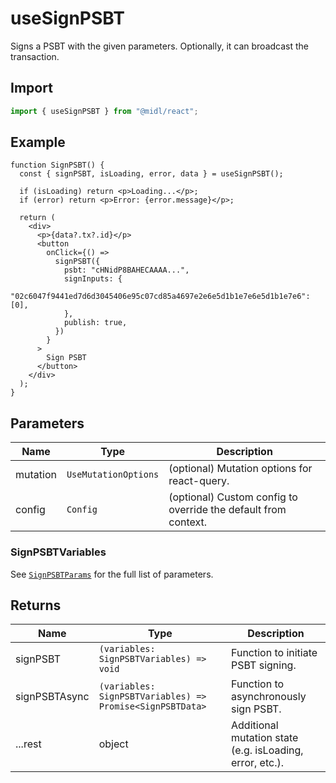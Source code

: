 # useSignPSBT

Signs a PSBT with the given parameters. Optionally, it can broadcast the transaction.

## Import

```ts
import { useSignPSBT } from "@midl/react";
```

## Example

```tsx
function SignPSBT() {
  const { signPSBT, isLoading, error, data } = useSignPSBT();

  if (isLoading) return <p>Loading...</p>;
  if (error) return <p>Error: {error.message}</p>;

  return (
    <div>
      <p>{data?.tx?.id}</p>
      <button
        onClick={() =>
          signPSBT({
            psbt: "cHNidP8BAHECAAAA...",
            signInputs: {
              "02c6047f9441ed7d6d3045406e95c07cd85a4697e2e6e5d1b1e7e6e5d1b1e7e6": [0],
            },
            publish: true,
          })
        }
      >
        Sign PSBT
      </button>
    </div>
  );
}
```

## Parameters

| Name     | Type                 | Description                                                    |
| -------- | -------------------- | -------------------------------------------------------------- |
| mutation | `UseMutationOptions` | (optional) Mutation options for react-query.                   |
| config   | `Config`             | (optional) Custom config to override the default from context. |

### SignPSBTVariables

See [`SignPSBTParams`](../actions/signPSBT.md#signpsbtparams) for the full list of parameters.

## Returns

| Name          | Type                                                      | Description                                              |
| ------------- | --------------------------------------------------------- | -------------------------------------------------------- |
| signPSBT      | `(variables: SignPSBTVariables) => void`                  | Function to initiate PSBT signing.                       |
| signPSBTAsync | `(variables: SignPSBTVariables) => Promise<SignPSBTData>` | Function to asynchronously sign PSBT.                    |
| ...rest       | object                                                    | Additional mutation state (e.g. isLoading, error, etc.). |
